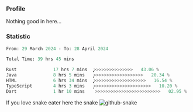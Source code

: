 ### Profile 

Nothing good in here...

### Statistic
<!--START_SECTION:waka-->

```python
From: 29 March 2024 - To: 28 April 2024

Total Time: 39 hrs 45 mins

Rust              17 hrs 7 mins   ͎͎͎͎͎͎͎͎͎͎>>>>>>>>>>>>>>>   43.06 %
Java              8 hrs 5 mins    ͎͎͎͎͎͙>>>>>>>>>>>>>>>>>>>   20.34 %
HTML              6 hrs 34 mins   ͎͎͎͎͙>>>>>>>>>>>>>>>>>>>>   16.54 %
TypeScript        4 hrs 3 mins    ͎͎̦>>>>>>>>>>>>>>>>>>>>>>   10.20 %
Dart              1 hr 10 mins    >>>>>>>>>>>>>>>>>>>>>>>>>   02.95 %
```

<!--END_SECTION:waka-->

If you love snake eater here the snake 
<picture>
  <source media="(prefers-color-scheme: dark)" srcset="https://github.com/pradana4648/pradana4648/blob/c0566a83ca6ea5f2e46bab00e717c4c82b4b5c4c/github-contribution-grid-snake-dark.svg" />
  <source media="(prefers-color-scheme: light)" srcset="https://github.com/pradana4648/pradana4648/blob/c0566a83ca6ea5f2e46bab00e717c4c82b4b5c4c/github-contribution-grid-snake.svg" />
  <img alt="github-snake" src="https://github.com/pradana4648/pradana4648/blob/c0566a83ca6ea5f2e46bab00e717c4c82b4b5c4c/github-contribution-grid-snake.svg" />
</picture>
